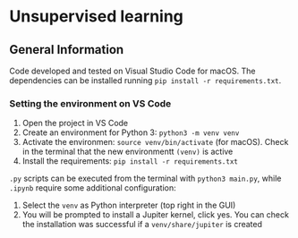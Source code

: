 # Unsupervised learning

## General Information
Code developed and tested on Visual Studio Code for macOS.
The dependencies can be installed running `pip install -r requirements.txt`.

### Setting the environment on VS Code
1. Open the project in VS Code
2. Create an environment for Python 3: `python3 -m venv venv`
3. Activate the environmen: `source venv/bin/activate` (for macOS). Check in the terminal that the new environmentt `(venv)` is active
4. Install the requirements: `pip install -r requirements.txt`

`.py` scripts can be executed from the terminal with `python3 main.py`, while `.ipynb` require some additional configuration:
1. Select the `venv` as Python interpreter (top right in the GUI)
2. You will be prompted to install a Jupiter kernel, click yes. You can check the installation was successful if a `venv/share/jupiter` is created
